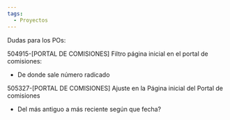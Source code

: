 ```yaml
---
tags:
  - Proyectos
---
```

Dudas para los POs:

504915-[PORTAL DE COMISIONES] Filtro página inicial en el portal de comisiones:
- De donde sale número radicado

505327-[PORTAL DE COMISIONES] Ajuste en la Página inicial del Portal de comisiones

- Del más antiguo a más reciente según que fecha?



